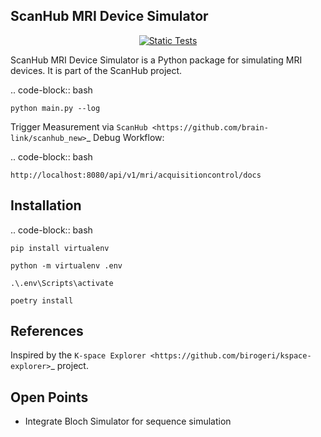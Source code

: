 ScanHub MRI Device Simulator
----------------------------

<p align="center">
<a href="https://github.com/brain-link/scanhub-mri-device-simulator/actions/workflows/static-tests.yml" target="_blank">
    <img src="https://github.com/brain-link/scanhub-mri-device-simulator/actions/workflows/static-tests.yml/badge.svg" alt="Static Tests"/>
</a>
</p>

ScanHub MRI Device Simulator is a Python package for simulating MRI devices. It is part of the ScanHub project.

.. code-block:: bash

    python main.py --log

Trigger Measurement via `ScanHub <https://github.com/brain-link/scanhub_new>`_ Debug Workflow:

.. code-block:: bash

    http://localhost:8080/api/v1/mri/acquisitioncontrol/docs


Installation
------------

.. code-block:: bash

    pip install virtualenv

    python -m virtualenv .env

    .\.env\Scripts\activate

    poetry install


References
----------

Inspired by the `K-space Explorer <https://github.com/birogeri/kspace-explorer>`_ project.


Open Points
-----------

- Integrate Bloch Simulator for sequence simulation
